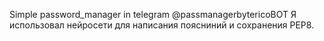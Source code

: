Simple password_manager in telegram
@passmanagerbytericoBOT
Я использовал нейросети для написания поясниний и сохранения PEP8.
